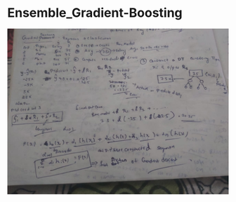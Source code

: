 # Ensemble_Gradient-Boosting

![Alt text](https://github.com/srirampamerla/Ensemble_Gradient-Boosting/blob/main/gradient%20boosting.jpeg?raw=true)

